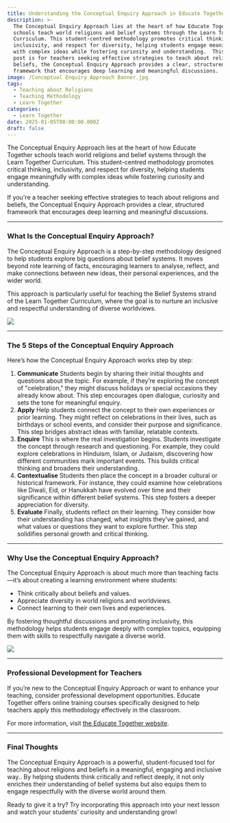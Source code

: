 ```yaml
---
title: Understanding the Conceptual Enquiry Approach in Educate Together Schools
description: >-
  The Conceptual Enquiry Approach lies at the heart of how Educate Together
  schools teach world religions and belief systems through the Learn Together
  Curriculum. This student-centred methodology promotes critical thinking,
  inclusivity, and respect for diversity, helping students engage meaningfully
  with complex ideas while fostering curiosity and understanding.  This blog
  post is for teachers seeking effective strategies to teach about religions and
  beliefs, the Conceptual Enquiry Approach provides a clear, structured
  framework that encourages deep learning and meaningful discussions.
image: /Conceptual Enquiry Approach Banner.jpg
tags:
  - Teaching about Religions
  - Teaching Methodology
  - Learn Together
categories:
  - Learn Together
date: 2025-01-05T00:00:00.000Z
draft: false
---
```


The Conceptual Enquiry Approach lies at the heart of how Educate Together schools teach world religions and belief systems through the Learn Together Curriculum. This student-centred methodology promotes critical thinking, inclusivity, and respect for diversity, helping students engage meaningfully with complex ideas while fostering curiosity and understanding.

If you're a teacher seeking effective strategies to teach about religions and beliefs, the Conceptual Enquiry Approach provides a clear, structured framework that encourages deep learning and meaningful discussions.

***

### What Is the Conceptual Enquiry Approach?

The Conceptual Enquiry Approach is a step-by-step methodology designed to help students explore big questions about belief systems. It moves beyond rote learning of facts, encouraging learners to analyse, reflect, and make connections between new ideas, their personal experiences, and the wider world.

This approach is particularly useful for teaching the Belief Systems strand of the Learn Together Curriculum, where the goal is to nurture an inclusive and respectful understanding of diverse worldviews.

![](/Conceptual_Enquiry_Approach.jpg)

***

### The 5 Steps of the Conceptual Enquiry Approach

Here’s how the Conceptual Enquiry Approach works step by step:

1. **Communicate**
   Students begin by sharing their initial thoughts and questions about the topic. For example, if they’re exploring the concept of "celebration," they might discuss holidays or special occasions they already know about. This step encourages open dialogue, curiosity and sets the tone for meaningful enquiry.
2. **Apply**
   Help students connect the concept to their own experiences or prior learning. They might reflect on celebrations in their lives, such as birthdays or school events, and consider their purpose and significance. This step bridges abstract ideas with familiar, relatable contexts.
3. **Enquire**
   This is where the real investigation begins. Students investigate the concept through research and questioning. For example, they could explore celebrations in Hinduism, Islam, or Judaism, discovering how different communities mark important events. This builds critical thinking and broadens their understanding.
4. **Contextualise**
   Students then place the concept in a broader cultural or historical framework. For instance, they could examine how celebrations like Diwali, Eid, or Hanukkah have evolved over time and their significance within different belief systems. This step fosters a deeper appreciation for diversity.
5. **Evaluate**
   Finally, students reflect on their learning. They consider how their understanding has changed, what insights they’ve gained, and what values or questions they want to explore further. This step solidifies personal growth and critical thinking.

***

### Why Use the Conceptual Enquiry Approach?

The Conceptual Enquiry Approach is about much more than teaching facts—it’s about creating a learning environment where students:

* Think critically about beliefs and values.
* Appreciate diversity in world religions and worldviews.
* Connect learning to their own lives and experiences.

By fostering thoughtful discussions and promoting inclusivity, this methodology helps students engage deeply with complex topics, equipping them with skills to respectfully navigate a diverse world.

![](</Child Thinking.jpg>)

***

### Professional Development for Teachers

If you’re new to the Conceptual Enquiry Approach or want to enhance your teaching, consider professional development opportunities. Educate Together offers online training courses specifically designed to help teachers apply this methodology effectively in the classroom.

For more information, visit [the Educate Together website](https://www.educatetogether.ie/teachers/online-courses/).

***

### Final Thoughts

The Conceptual Enquiry Approach is a powerful, student-focused tool for teaching about religions and beliefs in a meaningful, engaging and inclusive way.. By helping students think critically and reflect deeply, it not only enriches their understanding of belief systems but also equips them to engage respectfully with the diverse world around them.

Ready to give it a try? Try incorporating this approach into your next lesson and watch your students’ curiosity and understanding grow!
